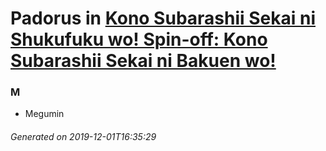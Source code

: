 # Padorus in [Kono Subarashii Sekai ni Shukufuku wo! Spin-off: Kono Subarashii Sekai ni Bakuen wo!](https://myanimelist.net/manga/89768/Kono_Subarashii_Sekai_ni_Shukufuku_wo_Spin-off__Kono_Subarashii_Sekai_ni_Bakuen_wo)

### M
* Megumin

###### Generated on 2019-12-01T16:35:29

